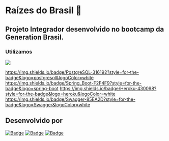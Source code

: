 # Raízes do Brasil :deciduous_tree:

## Projeto Integrador desenvolvido no bootcamp da Generation Brasil.

### Utilizamos 

<img src="{https://img.shields.io/badge/Java-ED8B00?style=for-the-badge&logo=java&logoColor=white}" />




https://img.shields.io/badge/PostgreSQL-316192?style=for-the-badge&logo=postgresql&logoColor=white
https://img.shields.io/badge/Spring_Boot-F2F4F9?style=for-the-badge&logo=spring-boot
https://img.shields.io/badge/Heroku-430098?style=for-the-badge&logo=heroku&logoColor=white
https://img.shields.io/badge/Swagger-85EA2D?style=for-the-badge&logo=Swagger&logoColor=white

## Desenvolvido por 
[![Badge](https://img.shields.io/badge/-Felipe-green?style=flat-square&labelColor=black&logo=github&logoColor=white&link=https://github.com/kendy09)](https://github.com/kendy09)
[![Badge](https://img.shields.io/badge/-Jessica-green?style=flat-square&labelColor=black&logo=github&logoColor=white&link=https://github.com/jehdiscola)](https://github.com/jehdiscola)
[![Badge](https://img.shields.io/badge/-Wesley-green?style=flat-square&labelColor=black&logo=github&logoColor=white&link=https://github.com/DevWesleys)](https://github.com/DevWesleys)





